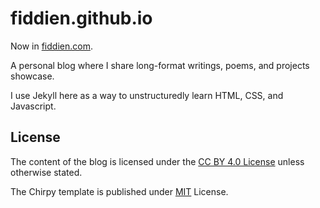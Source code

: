 # fiddien.github.io
Now in [fiddien.com](https://fiddien.com).

A personal blog where I share long-format writings, poems, and projects showcase.

I use Jekyll here as a way to unstructuredly learn HTML, CSS, and Javascript.



## License

The content of the blog is licensed under the [CC BY 4.0 License](https://creativecommons.org/licenses/by/4.0/) unless otherwise stated.

The Chirpy template is published under [MIT][mit] License.

[gem]: https://rubygems.org/gems/jekyll-theme-chirpy
[chirpy]: https://github.com/cotes2020/jekyll-theme-chirpy/
[use-template]: https://github.com/cotes2020/chirpy-starter/generate
[CD]: https://en.wikipedia.org/wiki/Continuous_deployment
[mit]: https://github.com/cotes2020/chirpy-starter/blob/master/LICENSE